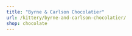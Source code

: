 ```yaml
---
title: "Byrne & Carlson Chocolatier"
url: /kittery/byrne-and-carlson-chocolatier/
shop: chocolate
---
```

